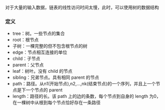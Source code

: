 对于大量的输入数据，链表的线性访问时间太慢，此时，可以使用树的数据结构

### 定义
- tree：树。一些节点的集合
- root：根节点
- 子树：一棵完整的但不包含根节点的树
- edge：节点相互连接的单位
- child：子节点
- parent：父节点
- leaf：树叶。没有 child 的节点
- sibling：兄弟节点。具有相同 parent 的节点
- path：路径。从n1(开始节点),n2,...,nk(结束节点)的一个序列，并且上一个节点是下一个节点的 parent
- length：路径的长。该 path 上的边的条数，每个节点到自身的 length 为0，在一棵树中从根到每个节点恰好存在一条路径